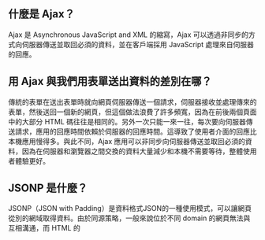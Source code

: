 ## 什麼是 Ajax？
Ajax 是 Asynchronous JavaScript and XML 的縮寫，Ajax 可以透過非同步的方式向伺服器傳送並取回必須的資料，並在客戶端採用 JavaScript 處理來自伺服器的回應。

## 用 Ajax 與我們用表單送出資料的差別在哪？
傳統的表單在送出表單時就向網頁伺服器傳送一個請求，伺服器接收並處理傳來的表單，然後送回一個新的網頁，但這個做法浪費了許多頻寬，因為在前後兩個頁面中的大部分 HTML 碼往往是相同的。另外一次只能一來一往，每次要向伺服器傳送請求，應用的回應時間依賴於伺服器的回應時間。這導致了使用者介面的回應比本機應用慢得多。與此不同，Ajax 應用可以非同步向伺服器傳送並取回必須的資料，因為在伺服器和瀏覽器之間交換的資料大量減少和本機不需要等待，整體使用者體驗更好。

## JSONP 是什麼？
JSONP（JSON with Padding）是資料格式JSON的一種使用模式，可以讓網頁從別的網域取得資料。由於同源策略，一般來說位於不同 domain 的網頁無法與互相溝通，而 HTML 的 <script> 元素是一個例外。利用這個開放策略，網頁可以得到從其他來源動態產生的 JSON 資料，而這種使用模式就是所謂的 JSONP，用JSONP抓到的資料是 JavaScript

## 要如何存取跨網域的 API？
瀏覽器發送跨來源請求時，會帶一個 Origin header，表示這個請求的來源。 server 端收到這個跨來源請求時，它可以依據 Origin 的值決定是否要允許這個跨來源請求。
如果 server 允許這個跨來源請求，它可以授權給這個來源的 JavaScript 存取這個資源。授權的方法是在 response 裡加上 Access-Control-Allow-Origin header ，
當瀏覽器收到回應時，會檢查請求中的 Origin header 是否符合回應的 Access-Control-Allow-Origin header，相符的情況下瀏覽器就會讓這個請求成功

## 為什麼我們在第四週時沒碰到跨網域的問題，這週卻碰到了？
因為我們這週使用的是瀏覽器發送請求，是瀏覽器在把守，用 node.js 的話就不會有這個限制
